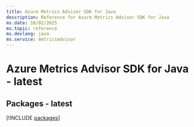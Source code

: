 ```yaml
---
title: Azure Metrics Advisor SDK for Java
description: Reference for Azure Metrics Advisor SDK for Java
ms.date: 10/02/2025
ms.topic: reference
ms.devlang: java
ms.service: metricsadvisor
---
```

# Azure Metrics Advisor SDK for Java - latest
## Packages - latest
[!INCLUDE [packages](metrics-advisor-index.md)]